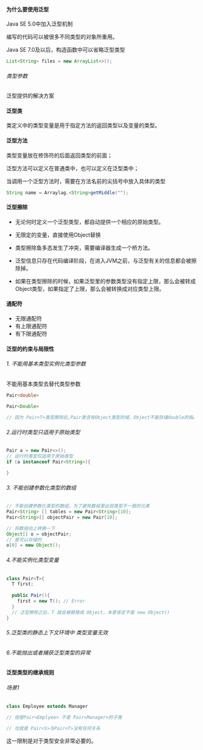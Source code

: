 #### 为什么要使用泛型

Java SE 5.0中加入泛型机制

编写的代码可以被很多不同类型的对象所重用。

Java SE 7.0及以后，构造函数中可以省略泛型类型

```java
List<String> files = new ArrayList<>();
```

###### 类型参数

泛型提供的解决方案

#### 泛型类

类定义中的类型变量是用于指定方法的返回类型以及变量的类型。 

#### 泛型方法

类型变量放在修饰符的后面返回类型的前面；

泛型方法可以定义在普通类中，也可以定义在泛型类中；

当调用一个泛型方法时，需要在方法名前的尖括号中放入具体的类型

```java
String name = Arraylag.<String>getMiddle("");
```

#### 泛型擦除

- 无论何时定义一个泛型类型，都自动提供一个相应的原始类型。
- 无限定的变量，直接使用Object替换
- 类型擦除鱼多态发生了冲突，需要编译器生成一个桥方法。

- 泛型信息只存在代码编译阶段，在进入JVM之前，与泛型有关的信息都会被擦除掉。
- 如果在类型擦除的时候，如果泛型里的参数类型没有指定上限，那么会被转成Object类型，如果指定了上限，那么会被转换成对应类型上限。

#### 通配符

- 无限通配符
- 有上限通配符
- 有下限通配符

#### 泛型的约束与局限性

###### 1. 不能用基本类型实例化类型参数

不能用基本类型去替代类型参数

```java
Pair<double>

Pair<Double>
  
// 因为 Pair<T>类型擦除后,Pair类含有Object类型的域，Object不能存储double的指。
```

###### 2.运行时类型只适用于原始类型

```java
Pair a = new Pair<>();
// 运行时类型仅适用于原始类型
if (a instanceof Pair<String>){

}
```

###### 3. 不能创建参数化类型的数组

```java
// 不能创建参数化类型的数组，为了避免数组里出现类型不一致的元素
Pair<String> [] tables = new Pair<String>[10];
Pair<String>[] objectPair = new Pair[10];

// 将数组向上转换一下
Object[] o = objectPair;
// 是可以存储的
o[0] = new Object();
```

###### 4.不能实例化类型变量

```java
class Pair<T>{
  T first;
  
  public Pair(){
    first = new T(); // Error
  }
  // 泛型擦除之后，T 就会被替换成 Object，本意肯定不是 new Object()
}
```

###### 5.泛型类的静态上下文环境中 类型变量无效

###### 6.不能抛出或者捕获泛型类型的异常



#### 泛型类型的继承规则

###### 场景1

```java
class Employee extends Manager
  
// 但是Pair<Emplyee> 不是 Pair<Manager>的子类

// 也就是 Pair<S>与Pair<T>没有任何关系
```

这一限制是对于类型安全非常必要的。





